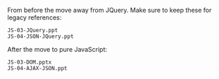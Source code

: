 
From before the move away from JQuery.  Make sure to keep these for legacy references:

	JS-03-JQuery.ppt
	JS-04-JSON-JQuery.ppt

After the move to pure JavaScript:

	JS-03-DOM.pptx
	JS-04-AJAX-JSON.ppt

